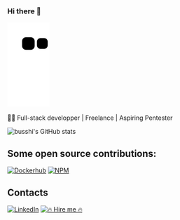 ### Hi there 👋

![snake gif](https://github.com/SingularisArt/SingularisArt/blob/output/github-contribution-grid-snake.svg)

👨‍💻 Full-stack developper | Freelance | Aspiring Pentester

![busshi's GitHub stats](https://github-readme-stats.vercel.app/api?username=busshi&show_icons=true&theme=gruvbox)


Some open source contributions:
---

[![Dockerhub](https://img.icons8.com/fluency/48/null/docker.png)](https://hub.docker.com/u/busshi)
[![NPM](https://img.icons8.com/color/48/null/npm.png)](https://www.npmjs.com/search?q=busshi)


Contacts
---
[![LinkedIn](https://img.icons8.com/fluency/48/null/docker.png)](https://hub.docker.com/u/busshi)
[![🔥 Hire me 🔥](https://github.com/busshi.busshi/assets/malt.png)](https://www.malt.fr/profile/alexandredubar)
